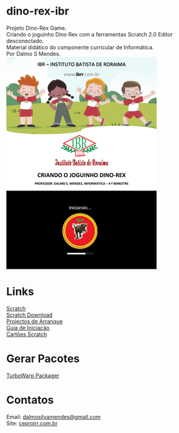 # dino-rex-ibr
Projeto Dino-Rex Game. <Br>
Criando o joguinho Dino Rex com a ferramentas Scratch 2.0 Editor desconectado. <Br>
Material didático do componente curricular de Informática. <Br> Por Dalmo S Mendes. <Br>
<img src="https://github.com/DalmoMendes/dino-rex-ibr/blob/master/dino-capa.png"/>

# Links
<a href="https://scratch.mit.edu/">Scratch </a> <Br>
<a href="https://scratch.mit.edu/download/scratch2">Scratch Download</a> <Br>
<a href="https://scratch.mit.edu/scratchr2/static/sa/Scratch2StarterProjects.zip">Projectos de Arranque </a> <Br>
<a href="https://cdn.scratch.mit.edu/scratchr2/static/__709da8e5f3d72129538a4ccdbcbf5f2a__/pdfs/help/Getting-Started-Guide-Scratch2.pdf">Guia de Iniciação </a> <Br>
<a href="https://cdn.scratch.mit.edu/scratchr2/static/__709da8e5f3d72129538a4ccdbcbf5f2a__/pdfs/help/Scratch2Cards.pdf">Cartões Scratch </a> <Br>

# Gerar Pacotes

<a href="https://packager.turbowarp.org/">TurboWarp Packager </a> <Br>

# Contatos

Email: dalmosilvamendes@gmail.com <Br>
Site: <a href="https://www.ceproirr.com.br">ceproirr.com.br </a> <Br>
